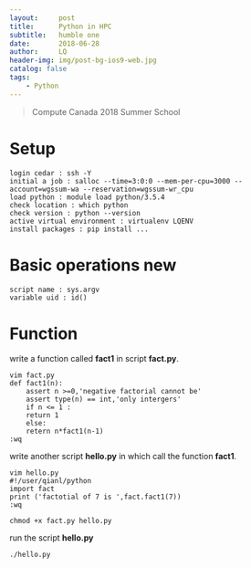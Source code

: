 ```yaml
---
layout:     post
title:      Python in HPC
subtitle:   humble one
date:       2018-06-28
author:     LQ
header-img: img/post-bg-ios9-web.jpg
catalog: false
tags:
    - Python 
---
```


>Compute Canada 2018 Summer School


# Setup

    login cedar : ssh -Y
    initial a job : salloc --time=3:0:0 --mem-per-cpu=3000 --account=wgssum-wa --reservation=wgssum-wr_cpu
    load python : module load python/3.5.4
    check location : which python
    check version : python --version
    active virtual environment : virtualenv LQENV
	install packages : pip install ...
 
# Basic operations new

    script name : sys.argv
    variable uid : id()
 
# Function

write a function called **fact1** in script **fact.py**. 

    vim fact.py
    def fact1(n):
        assert n >=0,'negative factorial cannot be'
        assert type(n) == int,'only intergers'
        if n <= 1 :
        return 1
        else:
        retern n*fact1(n-1)
    :wq

write another script **hello.py** in which call the function **fact1**.

    vim hello.py
    #!/user/qianl/python
    import fact
    print ('factotial of 7 is ',fact.fact1(7))
    :wq

    chmod +x fact.py hello.py

run the script **hello.py**

    ./hello.py
